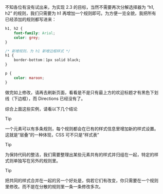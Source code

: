 不知各位有没有试出来，为实现 2.3 的目标，当然不需要再次分解选择器为 “h1, h2” 的规则，我们只需要为 h1 再增加一个规则即可。为方便一览全貌，我把所有已经添加的规则都写进来：

```css
h1, h2 {
	font-family: Arial;
	color: grey;
}

/* 新增规则，为 h1 新增边框样式 */
h1 {
	border-bottom：1px solid black;
}

p {
	color: maroon;
}
```

做完如上修改，请再去刷新页面，看看是不是只有最上方的欢迎标题才有黑色下划线（下边框），而 Directions 已经没有了。

综合上面这些实例，请看以下几个结论

>[!tip]
> 一个元素可以有多条规则，每个规则都会在已有的样式信息里增加新的样式设置。这就是“层叠”的一种体现，CSS 可不只是“样式表”

>[!tip]
> 为保持代码的整洁，我们需要整理出某些元素共有的样式并归组在一起，特定的样式则单独写在另外的规则里。

>[!tip]
> 把共同的样式合并在一起的另一个好处是，倘若它们有改变，你只需要在一个规则里修改。而不是在分散的规则里一条一条修改多次。
